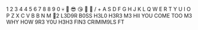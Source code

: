 1
2
3
4
4
5
6
7
8
8
9
0
💀
🌚
😎
😘
🤣
👀
/
+
A
S
D
F
G
H
J
K
L
Q
W
E
R
T
Y
U
I
O
P
Z
X
C
V
B
B
N
M
👀2
L3D9R
B0SS
H3L0
H3R3
M3
HII
YOU
COME
TOO
M3
WHY
HOW
9R3
Y0U
H3H3
FIN3
CRIMIM9LS
FT
